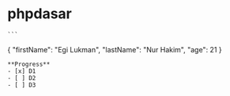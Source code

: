 # phpdasar

	```
{
  "firstName": "Egi Lukman",
  "lastName": "Nur Hakim",
  "age": 21
}
```
**Progress**
- [x] D1
- [ ] D2
- [ ] D3
